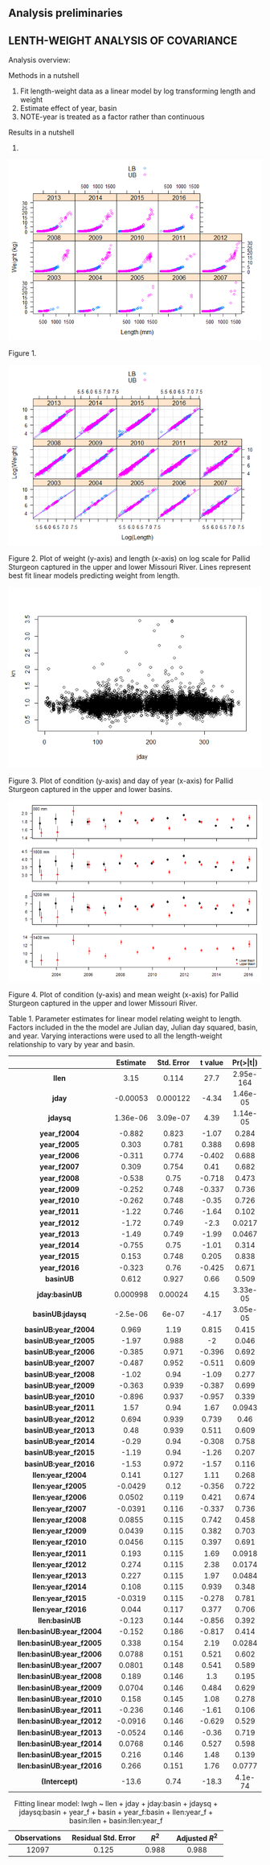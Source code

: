 Analysis preliminaries
----------------------

LENTH-WEIGHT ANALYSIS OF COVARIANCE
-----------------------------------

Analysis overview:

Methods in a nutshell

1.  Fit length-weight data as a linear model by log transforming length and weight
2.  Estimate effect of year, basin
3.  NOTE-year is treated as a factor rather than continuous

Results in a nutshell

1.  

![](readme_files/figure-markdown_github/unnamed-chunk-2-1.png)

Figure 1.

![](readme_files/figure-markdown_github/unnamed-chunk-3-1.png)

Figure 2. Plot of weight (y-axis) and length (x-axis) on log scale for Pallid Sturgeon captured in the upper and lower Missouri River. Lines represent best fit linear models predicting weight from length.

![](readme_files/figure-markdown_github/unnamed-chunk-4-1.png)

Figure 3. Plot of condition (y-axis) and day of year (x-axis) for Pallid Sturgeon captured in the upper and lower basins.

![](readme_files/figure-markdown_github/unnamed-chunk-5-1.png)

Figure 4. Plot of condition (y-axis) and mean weight (x-axis) for Pallid Sturgeon captured in the upper and lower Missouri River.

Table 1. Parameter estimates for linear model relating weight to length. Factors included in the the model are Julian day, Julian day squared, basin, and year. Varying interactions were used to all the length-weight relationship to vary by year and basin.

<table>
<colgroup>
<col width="40%" />
<col width="14%" />
<col width="17%" />
<col width="13%" />
<col width="13%" />
</colgroup>
<thead>
<tr class="header">
<th align="center"> </th>
<th align="center">Estimate</th>
<th align="center">Std. Error</th>
<th align="center">t value</th>
<th align="center">Pr(&gt;|t|)</th>
</tr>
</thead>
<tbody>
<tr class="odd">
<td align="center"><strong>llen</strong></td>
<td align="center">3.15</td>
<td align="center">0.114</td>
<td align="center">27.7</td>
<td align="center">2.95e-164</td>
</tr>
<tr class="even">
<td align="center"><strong>jday</strong></td>
<td align="center">-0.00053</td>
<td align="center">0.000122</td>
<td align="center">-4.34</td>
<td align="center">1.46e-05</td>
</tr>
<tr class="odd">
<td align="center"><strong>jdaysq</strong></td>
<td align="center">1.36e-06</td>
<td align="center">3.09e-07</td>
<td align="center">4.39</td>
<td align="center">1.14e-05</td>
</tr>
<tr class="even">
<td align="center"><strong>year_f2004</strong></td>
<td align="center">-0.882</td>
<td align="center">0.823</td>
<td align="center">-1.07</td>
<td align="center">0.284</td>
</tr>
<tr class="odd">
<td align="center"><strong>year_f2005</strong></td>
<td align="center">0.303</td>
<td align="center">0.781</td>
<td align="center">0.388</td>
<td align="center">0.698</td>
</tr>
<tr class="even">
<td align="center"><strong>year_f2006</strong></td>
<td align="center">-0.311</td>
<td align="center">0.774</td>
<td align="center">-0.402</td>
<td align="center">0.688</td>
</tr>
<tr class="odd">
<td align="center"><strong>year_f2007</strong></td>
<td align="center">0.309</td>
<td align="center">0.754</td>
<td align="center">0.41</td>
<td align="center">0.682</td>
</tr>
<tr class="even">
<td align="center"><strong>year_f2008</strong></td>
<td align="center">-0.538</td>
<td align="center">0.75</td>
<td align="center">-0.718</td>
<td align="center">0.473</td>
</tr>
<tr class="odd">
<td align="center"><strong>year_f2009</strong></td>
<td align="center">-0.252</td>
<td align="center">0.748</td>
<td align="center">-0.337</td>
<td align="center">0.736</td>
</tr>
<tr class="even">
<td align="center"><strong>year_f2010</strong></td>
<td align="center">-0.262</td>
<td align="center">0.748</td>
<td align="center">-0.35</td>
<td align="center">0.726</td>
</tr>
<tr class="odd">
<td align="center"><strong>year_f2011</strong></td>
<td align="center">-1.22</td>
<td align="center">0.746</td>
<td align="center">-1.64</td>
<td align="center">0.102</td>
</tr>
<tr class="even">
<td align="center"><strong>year_f2012</strong></td>
<td align="center">-1.72</td>
<td align="center">0.749</td>
<td align="center">-2.3</td>
<td align="center">0.0217</td>
</tr>
<tr class="odd">
<td align="center"><strong>year_f2013</strong></td>
<td align="center">-1.49</td>
<td align="center">0.749</td>
<td align="center">-1.99</td>
<td align="center">0.0467</td>
</tr>
<tr class="even">
<td align="center"><strong>year_f2014</strong></td>
<td align="center">-0.755</td>
<td align="center">0.75</td>
<td align="center">-1.01</td>
<td align="center">0.314</td>
</tr>
<tr class="odd">
<td align="center"><strong>year_f2015</strong></td>
<td align="center">0.153</td>
<td align="center">0.748</td>
<td align="center">0.205</td>
<td align="center">0.838</td>
</tr>
<tr class="even">
<td align="center"><strong>year_f2016</strong></td>
<td align="center">-0.323</td>
<td align="center">0.76</td>
<td align="center">-0.425</td>
<td align="center">0.671</td>
</tr>
<tr class="odd">
<td align="center"><strong>basinUB</strong></td>
<td align="center">0.612</td>
<td align="center">0.927</td>
<td align="center">0.66</td>
<td align="center">0.509</td>
</tr>
<tr class="even">
<td align="center"><strong>jday:basinUB</strong></td>
<td align="center">0.000998</td>
<td align="center">0.00024</td>
<td align="center">4.15</td>
<td align="center">3.33e-05</td>
</tr>
<tr class="odd">
<td align="center"><strong>basinUB:jdaysq</strong></td>
<td align="center">-2.5e-06</td>
<td align="center">6e-07</td>
<td align="center">-4.17</td>
<td align="center">3.05e-05</td>
</tr>
<tr class="even">
<td align="center"><strong>basinUB:year_f2004</strong></td>
<td align="center">0.969</td>
<td align="center">1.19</td>
<td align="center">0.815</td>
<td align="center">0.415</td>
</tr>
<tr class="odd">
<td align="center"><strong>basinUB:year_f2005</strong></td>
<td align="center">-1.97</td>
<td align="center">0.988</td>
<td align="center">-2</td>
<td align="center">0.046</td>
</tr>
<tr class="even">
<td align="center"><strong>basinUB:year_f2006</strong></td>
<td align="center">-0.385</td>
<td align="center">0.971</td>
<td align="center">-0.396</td>
<td align="center">0.692</td>
</tr>
<tr class="odd">
<td align="center"><strong>basinUB:year_f2007</strong></td>
<td align="center">-0.487</td>
<td align="center">0.952</td>
<td align="center">-0.511</td>
<td align="center">0.609</td>
</tr>
<tr class="even">
<td align="center"><strong>basinUB:year_f2008</strong></td>
<td align="center">-1.02</td>
<td align="center">0.94</td>
<td align="center">-1.09</td>
<td align="center">0.277</td>
</tr>
<tr class="odd">
<td align="center"><strong>basinUB:year_f2009</strong></td>
<td align="center">-0.363</td>
<td align="center">0.939</td>
<td align="center">-0.387</td>
<td align="center">0.699</td>
</tr>
<tr class="even">
<td align="center"><strong>basinUB:year_f2010</strong></td>
<td align="center">-0.896</td>
<td align="center">0.937</td>
<td align="center">-0.957</td>
<td align="center">0.339</td>
</tr>
<tr class="odd">
<td align="center"><strong>basinUB:year_f2011</strong></td>
<td align="center">1.57</td>
<td align="center">0.94</td>
<td align="center">1.67</td>
<td align="center">0.0943</td>
</tr>
<tr class="even">
<td align="center"><strong>basinUB:year_f2012</strong></td>
<td align="center">0.694</td>
<td align="center">0.939</td>
<td align="center">0.739</td>
<td align="center">0.46</td>
</tr>
<tr class="odd">
<td align="center"><strong>basinUB:year_f2013</strong></td>
<td align="center">0.48</td>
<td align="center">0.939</td>
<td align="center">0.511</td>
<td align="center">0.609</td>
</tr>
<tr class="even">
<td align="center"><strong>basinUB:year_f2014</strong></td>
<td align="center">-0.29</td>
<td align="center">0.94</td>
<td align="center">-0.308</td>
<td align="center">0.758</td>
</tr>
<tr class="odd">
<td align="center"><strong>basinUB:year_f2015</strong></td>
<td align="center">-1.19</td>
<td align="center">0.94</td>
<td align="center">-1.26</td>
<td align="center">0.207</td>
</tr>
<tr class="even">
<td align="center"><strong>basinUB:year_f2016</strong></td>
<td align="center">-1.53</td>
<td align="center">0.972</td>
<td align="center">-1.57</td>
<td align="center">0.116</td>
</tr>
<tr class="odd">
<td align="center"><strong>llen:year_f2004</strong></td>
<td align="center">0.141</td>
<td align="center">0.127</td>
<td align="center">1.11</td>
<td align="center">0.268</td>
</tr>
<tr class="even">
<td align="center"><strong>llen:year_f2005</strong></td>
<td align="center">-0.0429</td>
<td align="center">0.12</td>
<td align="center">-0.356</td>
<td align="center">0.722</td>
</tr>
<tr class="odd">
<td align="center"><strong>llen:year_f2006</strong></td>
<td align="center">0.0502</td>
<td align="center">0.119</td>
<td align="center">0.421</td>
<td align="center">0.674</td>
</tr>
<tr class="even">
<td align="center"><strong>llen:year_f2007</strong></td>
<td align="center">-0.0391</td>
<td align="center">0.116</td>
<td align="center">-0.337</td>
<td align="center">0.736</td>
</tr>
<tr class="odd">
<td align="center"><strong>llen:year_f2008</strong></td>
<td align="center">0.0855</td>
<td align="center">0.115</td>
<td align="center">0.742</td>
<td align="center">0.458</td>
</tr>
<tr class="even">
<td align="center"><strong>llen:year_f2009</strong></td>
<td align="center">0.0439</td>
<td align="center">0.115</td>
<td align="center">0.382</td>
<td align="center">0.703</td>
</tr>
<tr class="odd">
<td align="center"><strong>llen:year_f2010</strong></td>
<td align="center">0.0456</td>
<td align="center">0.115</td>
<td align="center">0.397</td>
<td align="center">0.691</td>
</tr>
<tr class="even">
<td align="center"><strong>llen:year_f2011</strong></td>
<td align="center">0.193</td>
<td align="center">0.115</td>
<td align="center">1.69</td>
<td align="center">0.0918</td>
</tr>
<tr class="odd">
<td align="center"><strong>llen:year_f2012</strong></td>
<td align="center">0.274</td>
<td align="center">0.115</td>
<td align="center">2.38</td>
<td align="center">0.0174</td>
</tr>
<tr class="even">
<td align="center"><strong>llen:year_f2013</strong></td>
<td align="center">0.227</td>
<td align="center">0.115</td>
<td align="center">1.97</td>
<td align="center">0.0484</td>
</tr>
<tr class="odd">
<td align="center"><strong>llen:year_f2014</strong></td>
<td align="center">0.108</td>
<td align="center">0.115</td>
<td align="center">0.939</td>
<td align="center">0.348</td>
</tr>
<tr class="even">
<td align="center"><strong>llen:year_f2015</strong></td>
<td align="center">-0.0319</td>
<td align="center">0.115</td>
<td align="center">-0.278</td>
<td align="center">0.781</td>
</tr>
<tr class="odd">
<td align="center"><strong>llen:year_f2016</strong></td>
<td align="center">0.044</td>
<td align="center">0.117</td>
<td align="center">0.377</td>
<td align="center">0.706</td>
</tr>
<tr class="even">
<td align="center"><strong>llen:basinUB</strong></td>
<td align="center">-0.123</td>
<td align="center">0.144</td>
<td align="center">-0.856</td>
<td align="center">0.392</td>
</tr>
<tr class="odd">
<td align="center"><strong>llen:basinUB:year_f2004</strong></td>
<td align="center">-0.152</td>
<td align="center">0.186</td>
<td align="center">-0.817</td>
<td align="center">0.414</td>
</tr>
<tr class="even">
<td align="center"><strong>llen:basinUB:year_f2005</strong></td>
<td align="center">0.338</td>
<td align="center">0.154</td>
<td align="center">2.19</td>
<td align="center">0.0284</td>
</tr>
<tr class="odd">
<td align="center"><strong>llen:basinUB:year_f2006</strong></td>
<td align="center">0.0788</td>
<td align="center">0.151</td>
<td align="center">0.521</td>
<td align="center">0.602</td>
</tr>
<tr class="even">
<td align="center"><strong>llen:basinUB:year_f2007</strong></td>
<td align="center">0.0801</td>
<td align="center">0.148</td>
<td align="center">0.541</td>
<td align="center">0.589</td>
</tr>
<tr class="odd">
<td align="center"><strong>llen:basinUB:year_f2008</strong></td>
<td align="center">0.189</td>
<td align="center">0.146</td>
<td align="center">1.3</td>
<td align="center">0.195</td>
</tr>
<tr class="even">
<td align="center"><strong>llen:basinUB:year_f2009</strong></td>
<td align="center">0.0704</td>
<td align="center">0.146</td>
<td align="center">0.484</td>
<td align="center">0.629</td>
</tr>
<tr class="odd">
<td align="center"><strong>llen:basinUB:year_f2010</strong></td>
<td align="center">0.158</td>
<td align="center">0.145</td>
<td align="center">1.08</td>
<td align="center">0.278</td>
</tr>
<tr class="even">
<td align="center"><strong>llen:basinUB:year_f2011</strong></td>
<td align="center">-0.236</td>
<td align="center">0.146</td>
<td align="center">-1.61</td>
<td align="center">0.106</td>
</tr>
<tr class="odd">
<td align="center"><strong>llen:basinUB:year_f2012</strong></td>
<td align="center">-0.0916</td>
<td align="center">0.146</td>
<td align="center">-0.629</td>
<td align="center">0.529</td>
</tr>
<tr class="even">
<td align="center"><strong>llen:basinUB:year_f2013</strong></td>
<td align="center">-0.0524</td>
<td align="center">0.146</td>
<td align="center">-0.36</td>
<td align="center">0.719</td>
</tr>
<tr class="odd">
<td align="center"><strong>llen:basinUB:year_f2014</strong></td>
<td align="center">0.0768</td>
<td align="center">0.146</td>
<td align="center">0.527</td>
<td align="center">0.598</td>
</tr>
<tr class="even">
<td align="center"><strong>llen:basinUB:year_f2015</strong></td>
<td align="center">0.216</td>
<td align="center">0.146</td>
<td align="center">1.48</td>
<td align="center">0.139</td>
</tr>
<tr class="odd">
<td align="center"><strong>llen:basinUB:year_f2016</strong></td>
<td align="center">0.266</td>
<td align="center">0.151</td>
<td align="center">1.76</td>
<td align="center">0.0777</td>
</tr>
<tr class="even">
<td align="center"><strong>(Intercept)</strong></td>
<td align="center">-13.6</td>
<td align="center">0.74</td>
<td align="center">-18.3</td>
<td align="center">4.1e-74</td>
</tr>
</tbody>
</table>

<table style="width:85%;">
<caption>Fitting linear model: lwgh ~ llen + jday + jday:basin + jdaysq + jdaysq:basin + year_f + basin + year_f:basin + llen:year_f + basin:llen + basin:llen:year_f</caption>
<colgroup>
<col width="20%" />
<col width="30%" />
<col width="11%" />
<col width="22%" />
</colgroup>
<thead>
<tr class="header">
<th align="center">Observations</th>
<th align="center">Residual Std. Error</th>
<th align="center"><span class="math inline"><em>R</em><sup>2</sup></span></th>
<th align="center">Adjusted <span class="math inline"><em>R</em><sup>2</sup></span></th>
</tr>
</thead>
<tbody>
<tr class="odd">
<td align="center">12097</td>
<td align="center">0.125</td>
<td align="center">0.988</td>
<td align="center">0.988</td>
</tr>
</tbody>
</table>

